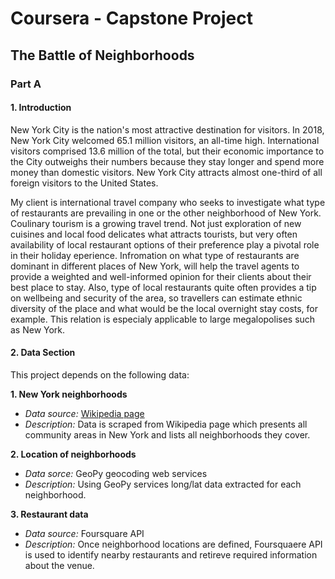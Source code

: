 # Coursera - Capstone Project

## The Battle of Neighborhoods


### Part A 

  #### 1. Introduction 

  New York City is the nation's most attractive destination for visitors. In 2018, New York City welcomed 65.1 million visitors, an all-time high. International visitors comprised 13.6 million of the total, but their economic importance to the City outweighs their numbers because they stay longer and spend more money than domestic visitors. New York City attracts almost one-third of all foreign visitors to the United States. 

  My client is international travel company who seeks to investigate what type of restaurants are prevailing in one or the other neighborhood of New York. Coulinary tourism is a growing travel trend. Not just exploration of new cuisines and local food delicates what attracts tourists, but very often availability of local restaurant options of their preference play a pivotal role in their holiday eperience. Infromation on what type of restaurants are dominant in different places of New York, will help the travel agents to provide a weighted and well-informed opinion for their clients about their best place to stay. Also, type of local restaurants quite often provides a tip on wellbeing and security of the area, so travellers can estimate ethnic diversity of the place and what would be the local overnight stay costs, for example. This relation is especialy applicable to large megalopolises such as New York.
  
   #### 2. Data Section
   
  This project depends on the following data:
  
  **1. New York neighborhoods**
  
  - *Data source:* [Wikipedia page](https://en.wikipedia.org/wiki/Neighborhoods_in_New_York_City)
  - *Description:* Data is scraped from Wikipedia page which presents all community areas in New York and lists all neighborhoods they cover. 

  **2. Location of neighborhoods**
  
  - *Data sorce:* GeoPy geocoding web services
  - *Description:* Using GeoPy services long/lat data extracted for each neighborhood.
  
  **3. Restaurant data**
  
  - *Data source:* Foursquare API
  - *Description:* Once neighborhood locations are defined, Foursquaere API is used to identify nearby restaurants and retireve required information about the venue. 
  
   
   


 
  
